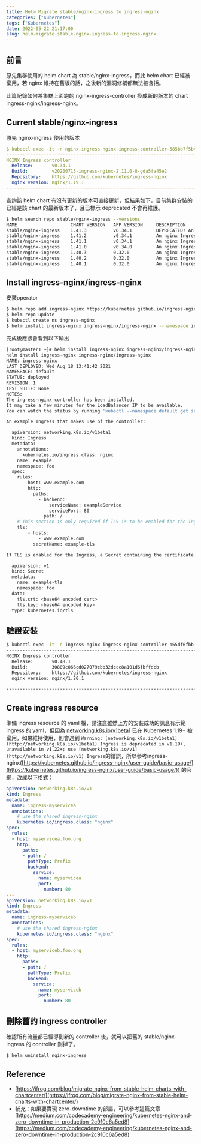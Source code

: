 ```yaml
---
title: Helm Migrate stable/nginx-ingress to ingress-nginx
categories: ["Kubernetes"]
tags: ["Kubernetes"]
date: 2022-05-22 21:17:00
slug: helm-migrate-stable-nginx-ingress-to-ingress-nginx
---
```


## 前言
原先集群使用的 helm chart 為 stable/nginx-ingress，而此 helm chart 已經被棄用，若 nginx 維持在舊版的話，之後新的漏洞修補都無法被含括。

此篇記錄如何將集群上面跑的 nginx-ingress-controller 換成新的版本的 chart ingress-nginx/ingress-nginx。

<!--more-->

## Current stable/nginx-ingress

原先 nginx-ingress 使用的版本

```yaml
$ kubectl exec -it -n nginx-ingress nginx-ingress-controller-585bb7f5b4-2nlzz -- /nginx-ingress-controller
-------------------------------------------------------------------------------
NGINX Ingress controller
  Release:       v0.34.1
  Build:         v20200715-ingress-nginx-2.11.0-8-gda5fa45e2
  Repository:    https://github.com/kubernetes/ingress-nginx
  nginx version: nginx/1.19.1
-------------------------------------------------------------------------------
```

查詢該 helm chart 有沒有更新的版本可直接更新，但結果如下，目前集群安裝的已經是該 chart 的最新版本了，且已標示 deprecated 不會再維護。

```bash
$ helm search repo stable/nginx-ingress --versions
NAME                    CHART VERSION   APP VERSION     DESCRIPTION
stable/nginx-ingress    1.41.3          v0.34.1         DEPRECATED! An nginx Ingress controller that us...
stable/nginx-ingress    1.41.2          v0.34.1         An nginx Ingress controller that uses ConfigMap...
stable/nginx-ingress    1.41.1          v0.34.1         An nginx Ingress controller that uses ConfigMap...
stable/nginx-ingress    1.41.0          v0.34.0         An nginx Ingress controller that uses ConfigMap...
stable/nginx-ingress    1.40.3          0.32.0          An nginx Ingress controller that uses ConfigMap...
stable/nginx-ingress    1.40.2          0.32.0          An nginx Ingress controller that uses ConfigMap...
stable/nginx-ingress    1.40.1          0.32.0          An nginx Ingress
```

## Install ingress-nginx/ingress-nginx

安裝operator

```bash
$ helm repo add ingress-nginx https://kubernetes.github.io/ingress-nginx
$ helm repo update
$ kubectl create ns ingress-nginx
$ helm install ingress-nginx ingress-nginx/ingress-nginx --namespace ingress-nginx
```

完成後應該會看到以下輸出

```bash
[root@master1 ~]# helm install ingress-nginx ingress-nginx/ingress-nginx
helm install ingress-nginx ingress-nginx/ingress-nginx
NAME: ingress-nginx
LAST DEPLOYED: Wed Aug 18 13:41:42 2021
NAMESPACE: default
STATUS: deployed
REVISION: 1
TEST SUITE: None
NOTES:
The ingress-nginx controller has been installed.
It may take a few minutes for the LoadBalancer IP to be available.
You can watch the status by running 'kubectl --namespace default get services -o wide -w ingress-nginx-controller'

An example Ingress that makes use of the controller:

  apiVersion: networking.k8s.io/v1beta1
  kind: Ingress
  metadata:
    annotations:
      kubernetes.io/ingress.class: nginx
    name: example
    namespace: foo
  spec:
    rules:
      - host: www.example.com
        http:
          paths:
            - backend:
                serviceName: exampleService
                servicePort: 80
              path: /
    # This section is only required if TLS is to be enabled for the Ingress
    tls:
        - hosts:
            - www.example.com
          secretName: example-tls

If TLS is enabled for the Ingress, a Secret containing the certificate and key must also be provided:

  apiVersion: v1
  kind: Secret
  metadata:
    name: example-tls
    namespace: foo
  data:
    tls.crt: <base64 encoded cert>
    tls.key: <base64 encoded key>
  type: kubernetes.io/tls
```

## 驗證安裝

```bash
$ kubectl exec -it -n ingress-nginx ingress-nginx-controller-b65df6fbb-jx4tf -- /nginx-ingress-controller --version
-------------------------------------------------------------------------------
NGINX Ingress controller
  Release:       v0.48.1
  Build:         30809c066cd027079cbb32dccc8a101d6fbffdcb
  Repository:    https://github.com/kubernetes/ingress-nginx
  nginx version: nginx/1.20.1

-------------------------------------------------------------------------------
```

## Create ingress resource

準備 ingress resource 的 yaml 檔，請注意雖然上方的安裝成功的訊息有示範 ingress 的 yaml，但因為 [networking.k8s.io/v1beta1](http://networking.k8s.io/v1beta1) 已在 Kubernetes 1.19+ 被棄用，如果維持使用，則會遇到 `Warning: [networking.k8s.io/v1beta1](http://networking.k8s.io/v1beta1) Ingress is deprecated in v1.19+, unavailable in v1.22+; use [networking.k8s.io/v1](http://networking.k8s.io/v1) Ingress`的錯誤，所以參考ingress-nginx([https://kubernetes.github.io/ingress-nginx/user-guide/basic-usage/](https://kubernetes.github.io/ingress-nginx/user-guide/basic-usage/)) 的官網，改成以下格式：

```yaml
apiVersion: networking.k8s.io/v1
kind: Ingress
metadata:
  name: ingress-myservicea
  annotations:
    # use the shared ingress-nginx
    kubernetes.io/ingress.class: "nginx"
spec:
  rules:
  - host: myservicea.foo.org
    http:
      paths:
      - path: /
        pathType: Prefix
        backend:
          service:
            name: myservicea
            port:
              number: 80
---
apiVersion: networking.k8s.io/v1
kind: Ingress
metadata:
  name: ingress-myserviceb
  annotations:
    # use the shared ingress-nginx
    kubernetes.io/ingress.class: "nginx"
spec:
  rules:
  - host: myserviceb.foo.org
    http:
      paths:
      - path: /
        pathType: Prefix
        backend:
          service:
            name: myserviceb
            port:
              number: 80
```

## 刪除舊的 ingress controller

確認所有流量都已經導到新的 controller 後，就可以把舊的 stable/nginx-ingress 的 controller 刪掉了。

```bash
$ helm uninstall nginx-ingress
```

## Reference
- [https://jfrog.com/blog/migrate-nginx-from-stable-helm-charts-with-chartcenter/](https://jfrog.com/blog/migrate-nginx-from-stable-helm-charts-with-chartcenter/)
- 補充：如果要實現 zero-downtime 的部屬，可以參考這篇文章 [https://medium.com/codecademy-engineering/kubernetes-nginx-and-zero-downtime-in-production-2c910c6a5ed8](https://medium.com/codecademy-engineering/kubernetes-nginx-and-zero-downtime-in-production-2c910c6a5ed8)